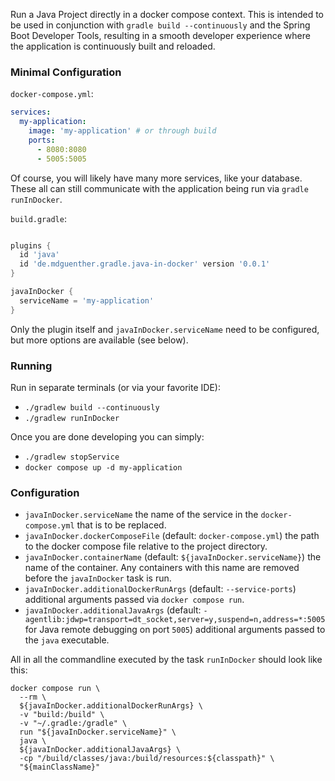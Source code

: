
Run a Java Project directly in a docker compose context. This is intended to be used in conjunction with `gradle build --continuously` and the Spring Boot Developer Tools, resulting in a smooth developer experience where the application is continuously built and reloaded.

### Minimal Configuration

`docker-compose.yml`:
```yml ()
services:
  my-application:
    image: 'my-application' # or through build
    ports:
      - 8080:8080
      - 5005:5005
```
Of course, you will likely have many more services, like your database. These all can still communicate with the application being run via `gradle runInDocker`.

`build.gradle`:
```gradle

plugins {
  id 'java'
  id 'de.mdguenther.gradle.java-in-docker' version '0.0.1'
}

javaInDocker {
  serviceName = 'my-application'
}
```
Only the plugin itself and `javaInDocker.serviceName` need to be configured, but more options are available (see below).

### Running
Run in separate terminals (or via your favorite IDE):
 * `./gradlew build --continuously`
 * `./gradlew runInDocker`

Once you are done developing you can simply:
 * `./gradlew stopService`
 * `docker compose up -d my-application`

### Configuration
 * `javaInDocker.serviceName` the name of the service in the `docker-compose.yml` that is to be replaced.
 * `javaInDocker.dockerComposeFile` (default: `docker-compose.yml`) the path to the docker compose file relative to the project directory.
 * `javaInDocker.containerName` (default: `${javaInDocker.serviceName}`) the name of the container. Any containers with this name are removed before the `javaInDocker` task is run.
 * `javaInDocker.additionalDockerRunArgs` (default: `--service-ports`) additional arguments passed via `docker compose run`.
 * `javaInDocker.additionalJavaArgs` (default: `-agentlib:jdwp=transport=dt_socket,server=y,suspend=n,address=*:5005` for Java remote debugging on port `5005`) additional arguments passed to the `java` executable.

All in all the commandline executed by the task `runInDocker` should look like this:
```shell
docker compose run \
  --rm \
  ${javaInDocker.additionalDockerRunArgs} \
  -v "build:/build" \
  -v "~/.gradle:/gradle" \
  run "${javaInDocker.serviceName}" \
  java \
  ${javaInDocker.additionalJavaArgs} \
  -cp "/build/classes/java:/build/resources:${classpath}" \
  "${mainClassName}"
```
